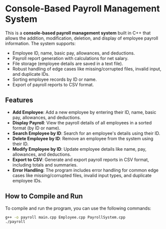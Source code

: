 # Console-Based Payroll Management System

This is a **console-based payroll management system** built in C++ that allows the addition, modification, deletion, and display of employee payroll information. The system supports:

- Employee ID, name, basic pay, allowances, and deductions.
- Payroll report generation with calculations for net salary.
- File storage (employee details are saved in a text file).
- Robust handling of edge cases like missing/corrupted files, invalid input, and duplicate IDs.
- Sorting employee records by ID or name.
- Export of payroll reports to CSV format.

## Features

- **Add Employee**: Add a new employee by entering their ID, name, basic pay, allowances, and deductions.
- **Display Payroll**: View the payroll details of all employees in a sorted format (by ID or name).
- **Search Employee by ID**: Search for an employee's details using their ID.
- **Delete Employee by ID**: Remove an employee from the system using their ID.
- **Modify Employee by ID**: Update employee details like name, pay, allowances, and deductions.
- **Export to CSV**: Generate and export payroll reports in CSV format, including totals and summaries.
- **Error Handling**: The program includes error handling for common edge cases like missing/corrupted files, invalid input types, and duplicate employee IDs.

## How to Compile and Run

To compile and run the program, you can use the following commands:

```bash
g++ -o payroll main.cpp Employee.cpp PayrollSystem.cpp
./payroll
